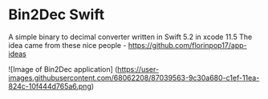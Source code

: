# Bin2Dec Swift

A simple binary to decimal converter written in Swift 5.2 in xcode 11.5
The idea came from these nice people - https://github.com/florinpop17/app-ideas

![Image of Bin2Dec application]
(https://user-images.githubusercontent.com/68062208/87039563-9c30a680-c1ef-11ea-824c-10f444d765a6.png)
